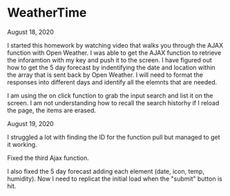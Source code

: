 # WeatherTime

August 18, 2020

I started this homework by watching video that walks you through the AJAX function with Open Weather.  I was able to get the AJAX function to retrieve the inforamtion with my key and push it to the screen.  I have figured out how to get the 5 day forecast by indentifying the date and location within the array that is sent back by Open Weather.  I will need to format the responses into different days and identify all the elemnts that are needed.

I am using the on click function to grab the input search and list it on the screen.  I am not understanding how to recall the search historhy if I reload the page, the items are erased.  


August 19, 2020

I struggled a lot with finding the ID for the function pull but managed to get it working.

Fixed the third Ajax function.

I also fixed the 5 day forecast adding each element (date, icon, temp, humidity).  Now I need to replicat the initial load when the "submit" button is hit. 
